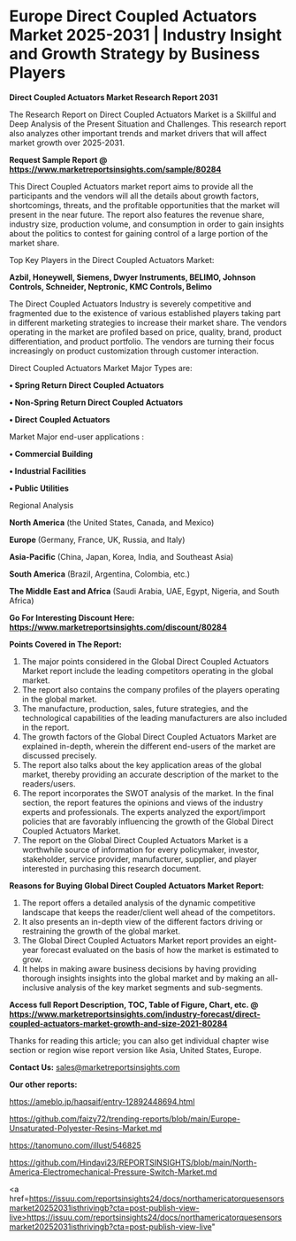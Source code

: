 # Europe Direct Coupled Actuators Market 2025-2031 | Industry Insight and Growth Strategy by Business Players

<strong>Direct Coupled Actuators Market Research Report 2031</strong>

The Research Report on Direct Coupled Actuators Market is a Skillful and Deep Analysis of the Present Situation and Challenges. This research report also analyzes other important trends and market drivers that will affect market growth over 2025-2031.

<strong>Request Sample Report @ <a href=https://www.marketreportsinsights.com/sample/80284>https://www.marketreportsinsights.com/sample/80284</a></strong>

This Direct Coupled Actuators market report aims to provide all the participants and the vendors will all the details about growth factors, shortcomings, threats, and the profitable opportunities that the market will present in the near future. The report also features the revenue share, industry size, production volume, and consumption in order to gain insights about the politics to contest for gaining control of a large portion of the market share.

Top Key Players in the Direct Coupled Actuators Market:

<strong>Azbil, Honeywell, Siemens, Dwyer Instruments, BELIMO, Johnson Controls, Schneider, Neptronic, KMC Controls, Belimo</strong>

The Direct Coupled Actuators Industry is severely competitive and fragmented due to the existence of various established players taking part in different marketing strategies to increase their market share. The vendors operating in the market are profiled based on price, quality, brand, product differentiation, and product portfolio. The vendors are turning their focus increasingly on product customization through customer interaction.

Direct Coupled Actuators Market Major Types are:

<strong>• Spring Return Direct Coupled Actuators

• Non-Spring Return Direct Coupled Actuators

• Direct Coupled Actuators</strong>

Market Major end-user applications :

<strong>• Commercial Building

• Industrial Facilities

• Public Utilities</strong>

Regional Analysis

</u><strong><b>North America</b></strong> (the United States, Canada, and Mexico)

<strong><b>Europe </b></strong>(Germany, France, UK, Russia, and Italy)

<strong><b>Asia-Pacific</b></strong> (China, Japan, Korea, India, and Southeast Asia)

<strong><b>South America</b></strong> (Brazil, Argentina, Colombia, etc.)

<strong><b>The Middle East and Africa</b></strong> (Saudi Arabia, UAE, Egypt, Nigeria, and South Africa)

<strong>Go For Interesting Discount Here: <a href=https://www.marketreportsinsights.com/discount/80284>https://www.marketreportsinsights.com/discount/80284</a></strong>

<strong>Points Covered in The Report:</strong>
<ol>
  <li>The major points considered in the Global Direct Coupled Actuators Market report include the leading competitors operating in the global market.</li>
  <li>The report also contains the company profiles of the players operating in the global market.</li>
  <li>The manufacture, production, sales, future strategies, and the technological capabilities of the leading manufacturers are also included in the report.</li>
  <li>The growth factors of the Global Direct Coupled Actuators Market are explained in-depth, wherein the different end-users of the market are discussed precisely.</li>
  <li>The report also talks about the key application areas of the global market, thereby providing an accurate description of the market to the readers/users.</li>
  <li>The report incorporates the SWOT analysis of the market. In the final section, the report features the opinions and views of the industry experts and professionals. The experts analyzed the export/import policies that are favorably influencing the growth of the Global Direct Coupled Actuators Market.</li>
  <li>The report on the Global Direct Coupled Actuators Market is a worthwhile source of information for every policymaker, investor, stakeholder, service provider, manufacturer, supplier, and player interested in purchasing this research document.</li>
</ol>
<strong>Reasons for Buying Global Direct Coupled Actuators Market Report:</strong>

<ol>
  <li>The report offers a detailed analysis of the dynamic competitive landscape that keeps the reader/client well ahead of the competitors.</li>
  <li>It also presents an in-depth view of the different factors driving or restraining the growth of the global market.</li>
  <li>The Global Direct Coupled Actuators Market report provides an eight-year forecast evaluated on the basis of how the market is estimated to grow.</li>
  <li>It helps in making aware business decisions by having providing thorough insights insights into the global market and by making an all-inclusive analysis of the key market segments and sub-segments.</li>
</ol>
<strong>Access full Report Description, TOC, Table of Figure, Chart, etc. @ <a href=https://www.marketreportsinsights.com/industry-forecast/direct-coupled-actuators-market-growth-and-size-2021-80284>https://www.marketreportsinsights.com/industry-forecast/direct-coupled-actuators-market-growth-and-size-2021-80284</a></strong>


Thanks for reading this article; you can also get individual chapter wise section or region wise report version like Asia, United States, Europe.

<strong>Contact Us:</strong>
sales@marketreportsinsights.com

<strong>Our other reports:</strong>

<a href=https://ameblo.jp/haqsaif/entry-12892448694.html>https://ameblo.jp/haqsaif/entry-12892448694.html</a>

<a href=https://github.com/faizy72/trending-reports/blob/main/Europe-Unsaturated-Polyester-Resins-Market.md>https://github.com/faizy72/trending-reports/blob/main/Europe-Unsaturated-Polyester-Resins-Market.md</a>

<a href=https://tanomuno.com/illust/546825>https://tanomuno.com/illust/546825</a>

<a href=https://github.com/Hindavi23/REPORTSINSIGHTS/blob/main/North-America-Electromechanical-Pressure-Switch-Market.md>https://github.com/Hindavi23/REPORTSINSIGHTS/blob/main/North-America-Electromechanical-Pressure-Switch-Market.md</a>

<a href=https://issuu.com/reportsinsights24/docs/northamericatorquesensorsmarket20252031isthrivingb?cta=post-publish-view-live>https://issuu.com/reportsinsights24/docs/northamericatorquesensorsmarket20252031isthrivingb?cta=post-publish-view-live</a>"
